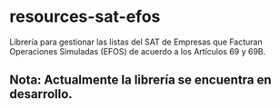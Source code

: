 # resources-sat-efos
Librería para gestionar las listas del SAT de Empresas que Facturan Operaciones Simuladas (EFOS) de acuerdo a los Artículos 69 y 69B.

## Nota: Actualmente la librería se encuentra en desarrollo.
